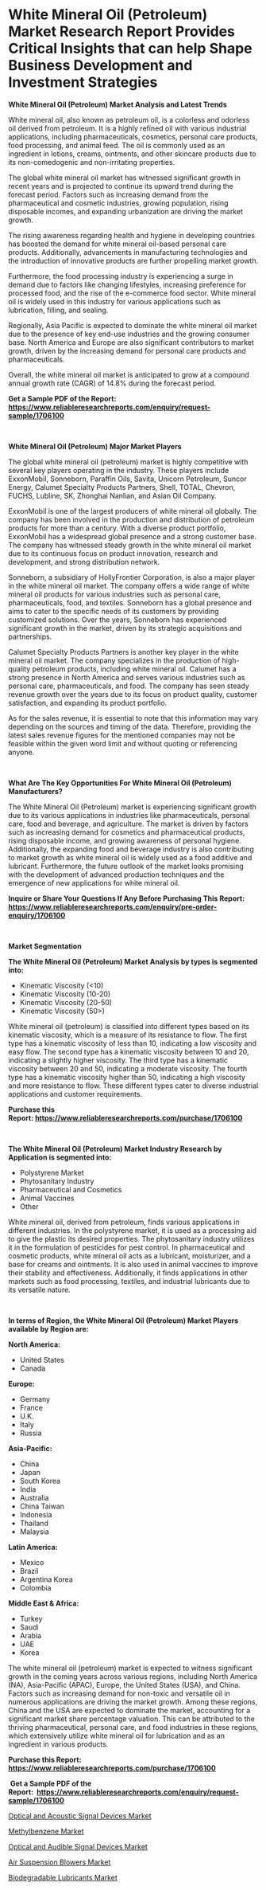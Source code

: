 <p><h1>White Mineral Oil (Petroleum) Market Research Report Provides Critical Insights that can help Shape Business Development and Investment Strategies</h1></p><p><strong>White Mineral Oil (Petroleum) Market Analysis and Latest Trends</strong></p>
<p><p>White mineral oil, also known as petroleum oil, is a colorless and odorless oil derived from petroleum. It is a highly refined oil with various industrial applications, including pharmaceuticals, cosmetics, personal care products, food processing, and animal feed. The oil is commonly used as an ingredient in lotions, creams, ointments, and other skincare products due to its non-comedogenic and non-irritating properties.</p><p>The global white mineral oil market has witnessed significant growth in recent years and is projected to continue its upward trend during the forecast period. Factors such as increasing demand from the pharmaceutical and cosmetic industries, growing population, rising disposable incomes, and expanding urbanization are driving the market growth.</p><p>The rising awareness regarding health and hygiene in developing countries has boosted the demand for white mineral oil-based personal care products. Additionally, advancements in manufacturing technologies and the introduction of innovative products are further propelling market growth.</p><p>Furthermore, the food processing industry is experiencing a surge in demand due to factors like changing lifestyles, increasing preference for processed food, and the rise of the e-commerce food sector. White mineral oil is widely used in this industry for various applications such as lubrication, filling, and sealing.</p><p>Regionally, Asia Pacific is expected to dominate the white mineral oil market due to the presence of key end-use industries and the growing consumer base. North America and Europe are also significant contributors to market growth, driven by the increasing demand for personal care products and pharmaceuticals.</p><p>Overall, the white mineral oil market is anticipated to grow at a compound annual growth rate (CAGR) of 14.8% during the forecast period.</p></p>
<p><strong>Get a Sample PDF of the Report:&nbsp; <a href="https://www.reliableresearchreports.com/enquiry/request-sample/1706100">https://www.reliableresearchreports.com/enquiry/request-sample/1706100</a></strong></p>
<p>&nbsp;</p>
<p><strong>White Mineral Oil (Petroleum) Major Market Players</strong></p>
<p><p>The global white mineral oil (petroleum) market is highly competitive with several key players operating in the industry. These players include ExxonMobil, Sonneborn, Paraffin Oils, Savita, Unicorn Petroleum, Suncor Energy, Calumet Specialty Products Partners, Shell, TOTAL, Chevron, FUCHS, Lubline, SK, Zhonghai Nanlian, and Asian Oil Company.</p><p>ExxonMobil is one of the largest producers of white mineral oil globally. The company has been involved in the production and distribution of petroleum products for more than a century. With a diverse product portfolio, ExxonMobil has a widespread global presence and a strong customer base. The company has witnessed steady growth in the white mineral oil market due to its continuous focus on product innovation, research and development, and strong distribution network.</p><p>Sonneborn, a subsidiary of HollyFrontier Corporation, is also a major player in the white mineral oil market. The company offers a wide range of white mineral oil products for various industries such as personal care, pharmaceuticals, food, and textiles. Sonneborn has a global presence and aims to cater to the specific needs of its customers by providing customized solutions. Over the years, Sonneborn has experienced significant growth in the market, driven by its strategic acquisitions and partnerships.</p><p>Calumet Specialty Products Partners is another key player in the white mineral oil market. The company specializes in the production of high-quality petroleum products, including white mineral oil. Calumet has a strong presence in North America and serves various industries such as personal care, pharmaceuticals, and food. The company has seen steady revenue growth over the years due to its focus on product quality, customer satisfaction, and expanding its product portfolio.</p><p>As for the sales revenue, it is essential to note that this information may vary depending on the sources and timing of the data. Therefore, providing the latest sales revenue figures for the mentioned companies may not be feasible within the given word limit and without quoting or referencing anyone.</p></p>
<p>&nbsp;</p>
<p><strong>What Are The Key Opportunities For White Mineral Oil (Petroleum) Manufacturers?</strong></p>
<p><p>The White Mineral Oil (Petroleum) market is experiencing significant growth due to its various applications in industries like pharmaceuticals, personal care, food and beverage, and agriculture. The market is driven by factors such as increasing demand for cosmetics and pharmaceutical products, rising disposable income, and growing awareness of personal hygiene. Additionally, the expanding food and beverage industry is also contributing to market growth as white mineral oil is widely used as a food additive and lubricant. Furthermore, the future outlook of the market looks promising with the development of advanced production techniques and the emergence of new applications for white mineral oil.</p></p>
<p><strong>Inquire or Share Your Questions If Any Before Purchasing This Report: <a href="https://www.reliableresearchreports.com/enquiry/pre-order-enquiry/1706100">https://www.reliableresearchreports.com/enquiry/pre-order-enquiry/1706100</a></strong></p>
<p>&nbsp;</p>
<p><strong>Market Segmentation</strong></p>
<p><strong>The White Mineral Oil (Petroleum) Market Analysis by types is segmented into:</strong></p>
<p><ul><li>Kinematic Viscosity (<10)</li><li>Kinematic Viscosity (10-20)</li><li>Kinematic Viscosity (20-50)</li><li>Kinematic Viscosity (50>)</li></ul></p>
<p><p>White mineral oil (petroleum) is classified into different types based on its kinematic viscosity, which is a measure of its resistance to flow. The first type has a kinematic viscosity of less than 10, indicating a low viscosity and easy flow. The second type has a kinematic viscosity between 10 and 20, indicating a slightly higher viscosity. The third type has a kinematic viscosity between 20 and 50, indicating a moderate viscosity. The fourth type has a kinematic viscosity higher than 50, indicating a high viscosity and more resistance to flow. These different types cater to diverse industrial applications and customer requirements.</p></p>
<p><strong>Purchase this Report:&nbsp;<a href="https://www.reliableresearchreports.com/purchase/1706100">https://www.reliableresearchreports.com/purchase/1706100</a></strong></p>
<p>&nbsp;</p>
<p><strong>The White Mineral Oil (Petroleum) Market Industry Research by Application is segmented into:</strong></p>
<p><ul><li>Polystyrene Market</li><li>Phytosanitary Industry</li><li>Pharmaceutical and Cosmetics</li><li>Animal Vaccines</li><li>Other</li></ul></p>
<p><p>White mineral oil, derived from petroleum, finds various applications in different industries. In the polystyrene market, it is used as a processing aid to give the plastic its desired properties. The phytosanitary industry utilizes it in the formulation of pesticides for pest control. In pharmaceutical and cosmetic products, white mineral oil acts as a lubricant, moisturizer, and a base for creams and ointments. It is also used in animal vaccines to improve their stability and effectiveness. Additionally, it finds applications in other markets such as food processing, textiles, and industrial lubricants due to its versatile nature.</p></p>
<p>&nbsp;</p>
<p><strong>In terms of Region, the White Mineral Oil (Petroleum) Market Players available by Region are:</strong></p>
<p>
    <p> <strong> North America: </strong>
        <ul>
            <li>United States</li>
            <li>Canada</li>
        </ul>
        </p> 
    <p> <strong> Europe: </strong>
        <ul>
            <li>Germany</li>
            <li>France</li>
            <li>U.K.</li>
            <li>Italy</li>
            <li>Russia</li>
        </ul>
        </p> 
    <p> <strong> Asia-Pacific: </strong>
        <ul>
            <li>China</li>
            <li>Japan</li>
            <li>South Korea</li>
            <li>India</li>
            <li>Australia</li>
            <li>China Taiwan</li>
            <li>Indonesia</li>
            <li>Thailand</li>
            <li>Malaysia</li>
        </ul>
        </p> 
    <p> <strong> Latin America: </strong>
        <ul>
            <li>Mexico</li>
            <li>Brazil</li>
            <li>Argentina Korea</li>
            <li>Colombia</li>
        </ul>
        </p> 
    <p> <strong> Middle East & Africa: </strong>
        <ul>
            <li>Turkey</li>
            <li>Saudi</li>
            <li>Arabia</li>
            <li>UAE</li>
            <li>Korea</li>
        </ul>
    </p>
    </p>
<p><p>The white mineral oil (petroleum) market is expected to witness significant growth in the coming years across various regions, including North America (NA), Asia-Pacific (APAC), Europe, the United States (USA), and China. Factors such as increasing demand for non-toxic and versatile oil in numerous applications are driving the market growth. Among these regions, China and the USA are expected to dominate the market, accounting for a significant market share percentage valuation. This can be attributed to the thriving pharmaceutical, personal care, and food industries in these regions, which extensively utilize white mineral oil for lubrication and as an ingredient in various products.</p></p>
<p><strong>Purchase this Report: <a href="https://www.reliableresearchreports.com/purchase/1706100">https://www.reliableresearchreports.com/purchase/1706100</a></strong></p>
<p>&nbsp;<strong>Get a Sample PDF of the Report:&nbsp;&nbsp;<a href="https://www.reliableresearchreports.com/enquiry/request-sample/1706100">https://www.reliableresearchreports.com/enquiry/request-sample/1706100</a></strong></p>
<p><strong></strong></p>
<p><p><a href="https://medium.com/@prakrishnarp23/optical-and-acoustic-signal-devices-market-outlook-industry-overview-and-forecast-2023-to-2030-f5f082c5c104">Optical and Acoustic Signal Devices Market</a></p><p><a href="https://github.com/shivangireportprime/Market-Research-Report-List-1/blob/main/methylbenzene-market.md">Methylbenzene Market</a></p><p><a href="https://medium.com/@humanhydrohq/optical-and-audible-signal-devices-market-analysis-its-cagr-market-segmentation-and-global-f72669dc25ff">Optical and Audible Signal Devices Market</a></p><p><a href="https://www.linkedin.com/pulse/air-suspension-blowers-market-research-report-provides-thorough-xycse/">Air Suspension Blowers Market</a></p><p><a href="https://github.com/sheetalreportprime/Market-Research-Report-List-1/blob/main/biodegradable-lubricants-market.md">Biodegradable Lubricants Market</a></p></p>